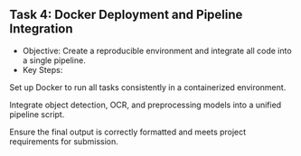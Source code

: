 ## Task 4: Docker Deployment and Pipeline Integration
* Objective: Create a reproducible environment and integrate all code into a single pipeline.
* Key Steps:
  
Set up Docker to run all tasks consistently in a containerized environment.

Integrate object detection, OCR, and preprocessing models into a unified pipeline script.

Ensure the final output is correctly formatted and meets project requirements for submission.
